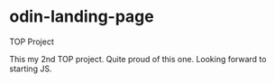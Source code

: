 # odin-landing-page
TOP Project

This my 2nd TOP project. Quite proud of this one. Looking forward to starting JS.